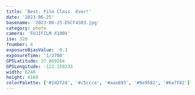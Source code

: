 ```yaml
---
title: 'Best. Film Class. Ever!'
date: '2023-06-25'
basename: '2023-06-25-DSCF4303.jpg'
category: photo
camera: 'FUJIFILM X100V'
iso: 320
fnumber: 4
exposureBiasValue: -0.3
exposureTime: '1/2700'
GPSLatitude: 37.869164
GPSLongitude: -122.259233
width: 6240
height: 4160
colorPalette: ['#2d2f24', '#c5ccca', '#aaa893', '#9e9582', '#6a7f82']
---
```

